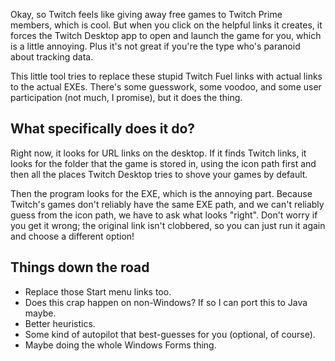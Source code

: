 Okay, so Twitch feels like giving away free games to Twitch Prime
members, which is cool.  But when you click on the helpful links it
creates, it forces the Twitch Desktop app to open and launch the
game for you, which is a little annoying.  Plus it's not great if
you're the type who's paranoid about tracking data.

This little tool tries to replace these stupid Twitch Fuel links
with actual links to the actual EXEs.  There's some guesswork, some
voodoo, and some user participation (not much, I promise), but it
does the thing.

## What specifically does it do?
Right now, it looks for URL links on the desktop.  If it finds
Twitch links, it looks for the folder that the game is stored in,
using the icon path first and then all the places Twitch Desktop
tries to shove your games by default.

Then the program looks for the EXE, which is the annoying part.
Because Twitch's games don't reliably have the same EXE path, and
we can't reliably guess from the icon path, we have to ask what
looks "right".  Don't worry if you get it wrong; the original link
isn't clobbered, so you can just run it again and choose a different
option!

## Things down the road
- Replace those Start menu links too.
- Does this crap happen on non-Windows?  If so I can port this to Java maybe.
- Better heuristics.
- Some kind of autopilot that best-guesses for you (optional, of course).
- Maybe doing the whole Windows Forms thing.
